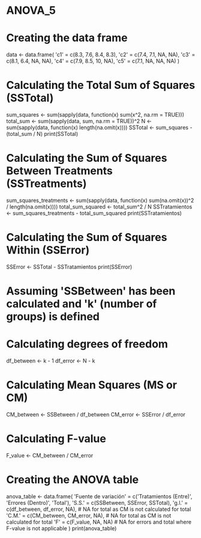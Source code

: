# ANOVA_5

# Creating the data frame
data <- data.frame(
  'c1' = c(8.3, 7.6, 8.4, 8.3),
  'c2' = c(7.4, 7.1, NA, NA),
  'c3' = c(8.1, 6.4, NA, NA),
  'c4' = c(7.9, 8.5, 10, NA),
  'c5' = c(7.1, NA, NA, NA)
)

# Calculating the Total Sum of Squares (SSTotal)
sum_squares <- sum(sapply(data, function(x) sum(x^2, na.rm = TRUE)))
total_sum <- sum(sapply(data, sum, na.rm = TRUE))^2
N <- sum(sapply(data, function(x) length(na.omit(x))))
SSTotal <- sum_squares - (total_sum / N)
print(SSTotal)

# Calculating the Sum of Squares Between Treatments (SSTreatments)
sum_squares_treatments <- sum(sapply(data, function(x) sum(na.omit(x))^2 / length(na.omit(x))))
total_sum_squared <- total_sum^2 / N
SSTratamientos <- sum_squares_treatments - total_sum_squared
print(SSTratamientos)

# Calculating the Sum of Squares Within (SSError)
SSError <- SSTotal - SSTratamientos
print(SSError)

# Assuming 'SSBetween' has been calculated and 'k' (number of groups) is defined
# Calculating degrees of freedom
df_between <- k - 1
df_error <- N - k

# Calculating Mean Squares (MS or CM)
CM_between <- SSBetween / df_between
CM_error <- SSError / df_error

# Calculating F-value
F_value <- CM_between / CM_error

# Creating the ANOVA table
anova_table <- data.frame(
  'Fuente de variación' = c('Tratamientos (Entre)', 'Errores (Dentro)', 'Total'),
  'S.S.' = c(SSBetween, SSError, SSTotal),
  'g.l.' = c(df_between, df_error, NA), # NA for total as CM is not calculated for total
  'C.M.' = c(CM_between, CM_error, NA), # NA for total as CM is not calculated for total
  'F' = c(F_value, NA, NA) # NA for errors and total where F-value is not applicable
)
print(anova_table)
